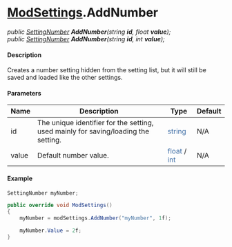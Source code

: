 # [ModSettings](API/MSCLoader/ModSettings.md).AddNumber

*public [SettingNumber](API/MSCLoader/SettingNumber.md) <b>AddNumber</b>(string <b>id</b>, float <b>value</b>);*  
*public [SettingNumber](API/MSCLoader/SettingNumber.md) <b>AddNumber</b>(string <b>id</b>, int <b>value</b>);*

#### Description

Creates a number setting hidden from the setting list, but it will still be saved and loaded like the other settings.

#### Parameters

Name | Description | Type | Default
---- | ----------- | ---- | -------
id | The unique identifier for the setting, used mainly for saving/loading the setting. | <font color=#4170a7>string</font> | N/A
value | Default number value. | <font color=#4170a7>float</font> / <font color=#4170a7>int</font> | N/A

#### Example

```csharp
SettingNumber myNumber;

public override void ModSettings()
{
    myNumber = modSettings.AddNumber("myNumber", 1f);

    myNumber.Value = 2f;
}
```
